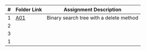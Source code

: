 |  #  | Folder Link                            | Assignment Description                               |
| :-: | -------------------------------------- | ---------------------------------------------------- |
|  1  | [A01](./Assignments/A01/README.md) | Binary search tree with a delete method |
|  2  |  | |
|  3  |  |       |
|  1  |  |        |

